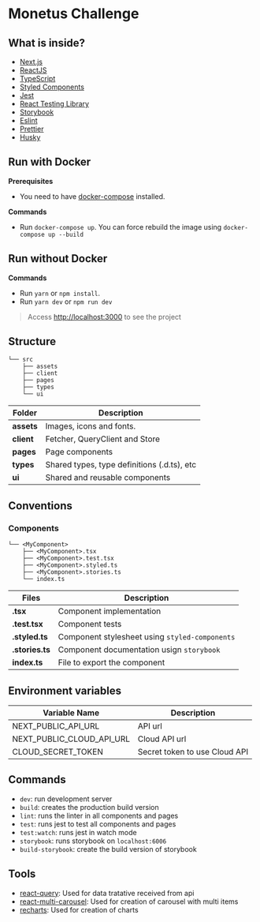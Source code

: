 # Monetus Challenge

## What is inside?

- [Next.js](https://nextjs.org/)
- [ReactJS](https://reactjs.org/)
- [TypeScript](https://www.typescriptlang.org/)
- [Styled Components](https://styled-components.com/)
- [Jest](https://jestjs.io/)
- [React Testing Library](https://testing-library.com/docs/react-testing-library/intro)
- [Storybook](https://storybook.js.org/)
- [Eslint](https://eslint.org/)
- [Prettier](https://prettier.io/)
- [Husky](https://github.com/typicode/husky)

## Run with Docker

**Prerequisites**
- You need to have [docker-compose](https://docs.docker.com/compose/install/) installed.

**Commands**
- Run `docker-compose up`. You can force rebuild the image using `docker-compose up --build`

## Run without Docker

**Commands**
- Run `yarn` or `npm install`.
- Run `yarn dev` or `npm run dev`

> Access [http://localhost:3000](http://localhost:3000) to see the project

## Structure

```
└── src
    ├── assets
    ├── client
    ├── pages
    ├── types
    └── ui
```

| Folder     | Description                                 |
| ---------- | ------------------------------------------- |
| **assets** | Images, icons and fonts.                    |
| **client** | Fetcher, QueryClient and Store              |
| **pages**  | Page components                             |
| **types**  | Shared types, type definitions (.d.ts), etc |
| **ui**     | Shared and reusable components              |

## Conventions

### Components

```
└── <MyComponent>
    ├── <MyComponent>.tsx
    ├── <MyComponent>.test.tsx
    ├── <MyComponent>.styled.ts
    ├── <MyComponent>.stories.ts
    └── index.ts

```

| Files           | Description                                    |
| --------------- | ---------------------------------------------- |
| **.tsx**        | Component implementation                       |
| **.test.tsx**   | Component tests                                |
| **.styled.ts**  | Component stylesheet using `styled-components` |
| **.stories.ts** | Component documentation usign `storybook`      |
| **index.ts**    | File to export the component                   |

## Environment variables

| Variable Name             | Description                   |
| ------------------------- | ----------------------------- |
| NEXT_PUBLIC_API_URL       | API url                       |
| NEXT_PUBLIC_CLOUD_API_URL | Cloud API url                 |
| CLOUD_SECRET_TOKEN        | Secret token to use Cloud API |

## Commands

- `dev`: run development server
- `build`: creates the production build version
- `lint`: runs the linter in all components and pages
- `test`: runs jest to test all components and pages
- `test:watch`: runs jest in watch mode
- `storybook`: runs storybook on `localhost:6006`
- `build-storybook`: create the build version of storybook

## Tools

- [react-query](https://react-query.tanstack.com/overview): Used for data tratative received from api
- [react-multi-carousel](https://github.com/YIZHUANG/react-multi-carousel): Used for creation of carousel with multi items
- [recharts](https://recharts.org/en-US/): Used for creation of charts
